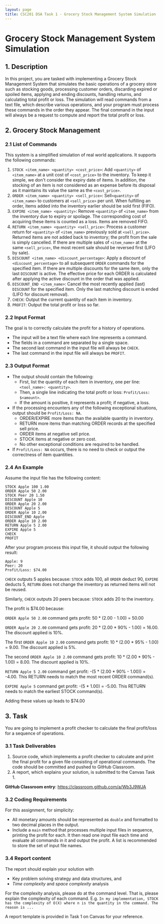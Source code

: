 ```yaml
---
layout: page
title: CSC201 DSA Task 1 - Grocery Stock Management System Simulation
---
```


# Grocery Stock Management System Simulation

## 1. Description

In this project, you are tasked with implementing a Grocery Stock Management System that simulates the basic operations of a grocery store such as stocking goods, processing customer orders, discarding expired or spoiled items, applying and ending discounts, handling returns, and calculating total profit or loss. The simulation will read commands from a text file, which describe various operations, and your program must process these commands in the order they appear. The final command in the input will always be a request to compute and report the total profit or loss.

## 2. Grocery Stock Management

### 2.1 List of Commands

This system is a simplified simulation of real world applications. It supports the following commands:

1. `STOCK <item_name> <quantity> <cost_price>`: Add `<quantity>` of `<item_name>` at a unit cost of `<cost_price>` to the inventory. To keep it simple, we don't consider the expiry date of items. In addition, the stocking of an item is not considered as an expense before its disposal as it maintains its value the same as the `<cost_price>`.
2. `ORDER <item_name> <quantity> <sell_price>`: Sell`<quantity>` of `<item_name>` to customers at `<sell_price>` per unit. When fulfilling an order, items added into the inventory earlier should be sold first (FIFO).
3. `EXPIRE <item_name> <quantity>`: Remove `<quantity>` of `<item_name>` from the inventory due to expiry or spoilage. The corresponding cost of acquiring these items is counted as a loss. Items are removed FIFO.
4. `RETURN <item_name> <quantity> <sell_price>`: Process a customer return for `<quantity>` of `<item_name>` previously sold at `<sell_price>`. Returned items are not added back to inventory; the profit from the sale is simply cancelled. If there are multiple sales of `<item_name>` at the same `<sell_price>`, the most recent sale should be reversed first (LIFO by sale).
5. `DISCOUNT <item_name> <discount_percentage>`: Apply a discount of `<discount_percentage>` to all subsequent `ORDER` commands for the specified item. If there are multiple discounts for the same item, only the last `DISCOUNT` is active. The effective price for each ORDER is calculated after applying the active discount in the order that was applied.
6. `DISCOUNT_END <item_name>`: Cancel the most recently applied (last) `DISCOUNT` for the specified item. Only the last matching discount is ended (LIFO for discount removal).
7. `CHECK`: Output the current quantity of each item in inventory.
8. `PROFIT`: Output the total profit or loss so far.

### 2.2 Input Format

The goal is to correctly calculate the profit for a history of operations.

- The input will be a text file where each line represents a command.
- The fields in a command are separated by a single space.
- The second last command in the input file will always be `CHECK`.
- The last command in the input file will always be `PROFIT`.

### 2.3 Output Format

- The output should contain the following:
  - First, list the quantity of each item in inventory, one per line: `<tool_name>: <quantity>`.
  - Then, a single line indicating the total profit or loss: `Profit/Loss: $<amount>`.
  - If the amount is positive, it represents a profit; if negative, a loss.
- If the processing encounters any of the following exceptional situations, output should be `Profit/Loss: NA`.
  - ORDER/EXPIRE more items than the available quantity in inventory.
  - RETURN more items than matching ORDER records at the specified sell price.
  - ORDER items at negative sell price.
  - STOCK items at negative or zero cost.
  - No other exceptional conditions are required to be handled.
- If `Profit/Loss: NA` occurs, there is no need to check or output the correctness of item quantities.

### 2.4 An Example

Assume the input file has the following content:

```
STOCK Apple 100 1.00
ORDER Apple 50 2.00
STOCK Peer 20 1.50
DISCOUNT Apple 10
ORDER Apple 20 2.00
DISCOUNT Apple 5
ORDER Apple 10 2.00
DISCOUNT_END Apple
ORDER Apple 10 2.00
RETURN Apple 5 2.00
EXPIRE Apple 5
CHECK
PROFIT
```

After your program process this input file, it should output the following result:

```
Apple: 9
Peer: 20
Profit/Loss: $74.00
```

`CHECK` outputs 5 apples because: `STOCK` adds 100, all `ORDER` deduct 90, `EXPIRE` deducts 5, `RETURN` does not change the inventory as returned items will not be reused.

Similarly, `CHECK` outputs 20 peers because: `STOCK` adds 20 to the inventory.

The profit is $74.00 because:

`ORDER Apple 50 2.00` command gets profit: 50 * (2.00 - 1.00) = 50.00

`ORDER Apple 20 2.00` command gets profit: 20 * (2.00 * 90% - 1.00) = 16.00. The discount applied is 10%.

The first `ORDER Apple 10 2.00` command gets profit: 10 * (2.00 * 95% - 1.00) = 9.00. The discount applied is 5%.

The second `ORDER Apple 10 2.00` command gets profit: 10 * (2.00 * 90% - 1.00) = 8.00. The discount applied is 10%.

`RETURN Apple 5 2.00` command get profit: -(5 * (2.00 * 90% - 1.00)) = -4.00. This RETURN needs to match the most recent ORDER command(s).

`EXPIRE Apple 5` command get profit: -(5 * 1.00) = -5.00. This RETURN needs to match the earliest  STOCK command(s).

Adding these values up leads to $74.00

## 3. Task

You are going to implement a profit checker to calculate the final profit/loss for a sequence of operations. 

### 3.1 Task Deliverables

1.   Source code, which implements a profit checker to calculate and print the final profit for a given file consisting of operational commands. The code should be committed and pushed to GitHub Classroom.
2.   A report, which explains your solution, is submitted to the Canvas Task 1. 

**GitHub Classroom entry**: <https://classroom.github.com/a/Wb3J9WJA>

### 3.2 Coding Requirements

For this assignment, for simplicity:

*    All monetary amounts should be represented as `double` and formatted to two decimal places in the output.
*   Include a `main` method that processes multiple input files in sequence, printing the profit for each. It then read one input file each time and evaluate all commands in it and output the profit. A list is recommended to store the set of input file names.

### 3.4 Report content

The report should explain your solution with

*    Key problem solving strategy and data structures, and
*   *Time complexity* and *space complexity* analysis

For the complexity analysis, please do at the command level. That is, please explain the complexity of each command. E.g.
`In my implementation, STOCK has the complexity of O(X) where n is the quantity in the command. The reason is ...`

A report template is provided in Task 1 on Canvas for your reference.
